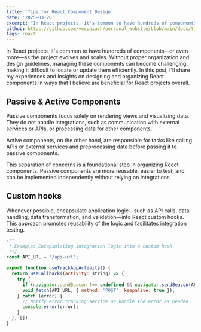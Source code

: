 ```yaml
---
title: 'Tips for React Component Design'
date: '2025-03-26'
excerpt: "In React projects, it's common to have hundreds of components—or even more—as the project evolves and scales. Without proper organization and design guidelines, managing these components can become challenging, making it difficult to locate or update them efficiently. In this post, I'll share my experiences and insights on designing and organizing React components in ways that I believe are beneficial for React projects overall."
github: https://github.com/vespaiach/personal_website/blob/main/docs/tips-for-react-component-design.md
tags: react
---
```


In React projects, it's common to have hundreds of components—or even more—as the project evolves and scales. Without proper organization and design guidelines, managing these components can become challenging, making it difficult to locate or update them efficiently. In this post, I'll share my experiences and insights on designing and organizing React components in ways that I believe are beneficial for React projects overall.

## Passive & Active Components

Passive components focus solely on rendering views and visualizing data. They do not handle integrations, such as communication with external services or APIs, or processing data for other components.

Active components, on the other hand, are responsible for tasks like calling APIs or external services and preprocessing data before passing it to passive components.

This separation of concerns is a foundational step in organizing React components. Passive components are more reusable, easier to test, and can be implemented independently without relying on integrations.

## Custom hooks

Whenever possible, encapsulate application logic—such as API calls, data handling, data transformation, and validation—into React custom hooks. This approach promotes reusability of the logic and facilitates integration testing.

```jsx
/**
 * Example: Encapsulating integration logic into a custom hook
 **/
const API_URL = '/api-url';

export function useTrackAppActivity() {
  return useCallback((activity: string) => {
    try {
      if (navigator.sendBeacon !== undefined && navigator.sendBeacon(API_URL, activity)) return;
      void fetch(API_URL, { method: 'POST', keepalive: true });
    } catch (error) {
      // Notify error tracking service or handle the error as needed
      console.error(error);
    }
  }, []);
}
```

